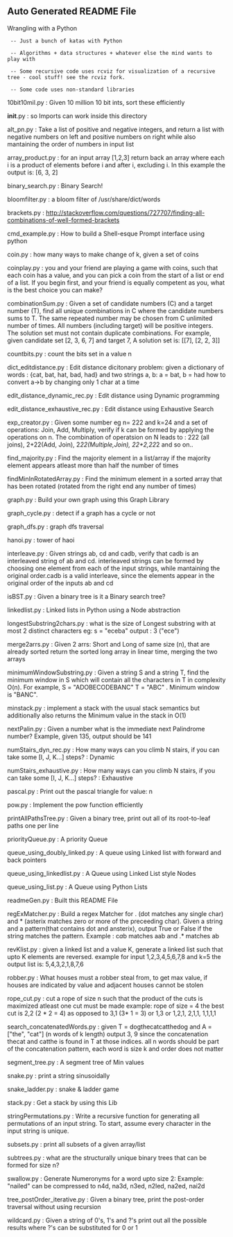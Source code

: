 
Auto Generated README File
--------------------------
Wrangling with a Python

	 -- Just a bunch of katas with Python

	 -- Algorithms + data structures + whatever else the mind wants to play with

	 -- Some recursive code uses rcviz for visualization of a recursive tree - cool stuff! see the rcviz fork.

	 -- Some code uses non-standard libraries



10bit10mil.py : Given 10 million 10 bit ints, sort these efficiently

__init__.py : so Imports can work inside this directory

alt_pn.py : Take a list of positive and negative integers, and return a list with negative numbers on left and positive numbers on right while also mantaining the order of numbers in input list

array_product.py : for an input array [1,2,3] return back an array where each i is a product of elements before i and after i, excluding i. In this example the output is: [6, 3, 2]

binary_search.py : Binary Search!

bloomfilter.py : a bloom filter of /usr/share/dict/words

brackets.py : http://stackoverflow.com/questions/727707/finding-all-combinations-of-well-formed-brackets

cmd_example.py : How to build a Shell-esque Prompt interface using python

coin.py : how many ways to make change of k, given a set of coins

coinplay.py : you and your friend are playing a game with coins, such that each coin has a value, and you can pick a coin from the start of a list or end of a list. If you begin first, and your friend is equally competent as you, what is the best choice you can make?

combinationSum.py :  Given a set of candidate numbers (C) and a target number (T), find all unique combinations in C where the candidate numbers sums to T. The same repeated number may be chosen from C unlimited number of times.  All numbers (including target) will be positive integers. The solution set must not contain duplicate combinations. For example, given candidate set [2, 3, 6, 7] and target 7, A solution set is: [[7], [2, 2, 3]]

countbits.py : count the bits set in a value n

dict_editdistance.py : Edit distance dicitonary problem: given a dictionary of words : {cat, bat, hat, bad, had} and two strings a, b: a = bat, b = had how to convert a->b by changing only 1 char at a time

edit_distance_dynamic_rec.py : Edit distance using Dynamic programming

edit_distance_exhaustive_rec.py : Edit distance using Exhaustive Search

exp_creator.py : Given some number eg n= 222 and k=24 and a set of operations: Join, Add, Multiply, verify if k can be formed by applying the operations on n. The combination of operatsion on N leads to : 222 (all joins), 2+22(Add, Join), 2*22(Multiple,Join), 22+2,22*2 and so on..

find_majority.py : Find the majority element in a list/array if the majority element appears atleast more than half the number of times

findMinInRotatedArray.py : Find the minimum element in a sorted array that has been rotated (rotated from the right end any number of times)

graph.py : Build your own graph using this Graph Library

graph_cycle.py : detect if a graph has a cycle or not

graph_dfs.py : graph dfs traversal

hanoi.py : tower of haoi

interleave.py : Given strings ab, cd and cadb, verify that cadb is an interleaved string of ab and cd. interleaved strings can be formed by choosing one element from each of the input strings, while mantaining the original order.cadb is a valid interleave, since the elements appear in the original order of the inputs ab and cd

isBST.py : Given a binary tree is it a Binary search tree?

linkedlist.py : Linked lists in Python using a Node abstraction

longestSubstring2chars.py : what is the size of Longest substring with at most 2 distinct characters eg: s = "eceba" output : 3 ("ece")

merge2arrs.py : Given 2 arrs: Short and Long of same size (n), that are already sorted return the sorted long array in linear time, merging the two arrays

minimumWindowSubstring.py : Given a string S and a string T, find the minimum window in S which will contain all the characters in T in complexity O(n). For example, S = "ADOBECODEBANC" T = "ABC" . Minimum window is "BANC".

minstack.py : implement a stack with the usual stack semantics but additionally also returns the Minimum value in the stack in O(1)

nextPalin.py : Given a number what is the immediate next Palindrome number? Example, given 135, output should be 141

numStairs_dyn_rec.py : How many ways can you climb N stairs, if you can take some [I, J, K...] steps? : Dynamic

numStairs_exhaustive.py : How many ways can you climb N stairs, if you can take some [I, J, K...] steps? : Exhaustive

pascal.py : Print out the pascal triangle for value: n

pow.py : Implement the pow function efficiently

printAllPathsTree.py : Given a binary tree, print out all of its root-to-leaf paths one per line

priorityQueue.py : A priority Queue

queue_using_doubly_linked.py : A queue using Linked list with forward and back pointers

queue_using_linkedlist.py : A Queue using Linked List style Nodes

queue_using_list.py : A Queue using Python Lists

readmeGen.py : Built this README File

regExMatcher.py : Build a regex Matcher for . (dot matches any single char) and * (asterix matches zero or more of the preceeding char). Given a string and a pattern(that contains dot and ansterix), output True or False if the string matches the pattern. Example : c*a*b matches aab and .* matches ab

revKlist.py : given a linked list and a value K, generate a linked list such that upto K elements are reversed. example for input 1,2,3,4,5,6,7,8 and k=5 the output list is: 5,4,3,2,1,8,7,6

robber.py : What houses must a robber steal from, to get max value, if houses are indicated by value and adjacent houses cannot be stolen

rope_cut.py : cut a rope of size n such that the product of the cuts is maximized atleast one cut must be made example: rope of size = 4 the best cut is 2,2 (2 * 2 = 4) as opposed to 3,1 (3* 1 = 3) or 1,3 or 1,2,1, 2,1,1, 1,1,1,1

search_concatenatedWords.py : given T = dogthecatcatthedog and A = ["the", "cat"] (n words of k length) output 3, 9 since the concatenation thecat and catthe is found in T at those indices. all n words should be part of the concatenation pattern, each word is size k and order does not matter

segment_tree.py : A segment tree of Min values

snake.py : print a string sinusoidally

snake_ladder.py : snake & ladder game

stack.py : Get a stack by using this Lib

stringPermutations.py : Write a recursive function for generating all permutations of an input string.  To start, assume every character in the input string is unique.

subsets.py : print all subsets of a given array/list

subtrees.py : what are the structurally unique binary trees that can be formed for size n?

swallow.py : Generate Numeronyms for a word upto size 2: Example: "nailed" can be compressed to n4d, na3d, n3ed, n2led, na2ed, nai2d

tree_postOrder_iterative.py : Given a binary tree, print the post-order traversal without using recursion

wildcard.py : Given a string of 0's, 1's and ?'s print out all the possible results where ?'s can be substituted for 0 or 1


